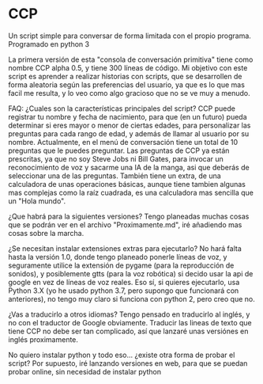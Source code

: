 # CCP
Un script simple para conversar de forma limitada con el propio programa. Programado en python 3

La primera versión de esta "consola de conversación primitiva" tiene como nombre CCP alpha 0.5, y tiene 300 líneas de código.
Mi objetivo con este script es aprender a realizar historias con scripts, que se desarrollen de forma aleatoria según las preferencias del usuario, ya que es lo que mas facil me resulta, y lo veo como algo gracioso que no se ve muy a menudo.

FAQ:
¿Cuales son la características principales del script?
  CCP puede registrar tu nombre y fecha de nacimiento, para que (en un futuro) pueda determinar si eres mayor o menor de ciertas edades,
  para personalizar las preguntas para cada rango de edad, y además de llamar al usuario por su nombre. Actualmente, en el menú de conversación tiene un total de 10 preguntas que le
  puedes preguntar. Las preguntas de CCP ya están prescritas, ya que no soy Steve Jobs ni Bill Gates, para invocar un reconocimiento de
  voz y sacarme una IA de la manga, asi que deberás de seleccionar una de las preguntas. También tiene un extra, de una calculadora de
 unas operaciones básicas, aunque tiene tambien algunas mas complejas como la raíz cuadrada, es una calculadora mas sencilla que un "Hola mundo".

¿Que habrá para la siguientes versiones?
  Tengo planeadas muchas cosas que se podrán ver en el archivo "Proximamente.md", iré añadiendo mas cosas sobre la marcha.

¿Se necesitan instalar extensiones extras para ejecutarlo?
  No hará falta hasta la versión 1.0, donde tengo planeado ponerle líneas de voz, y seguramente utilice la extensión de pygame (para la 
  reproducción de sonidos), y posiblemente gtts (para la voz robótica) si decido usar la api de google en vez de líneas de voz reales.
  Eso sí, si quieres ejecutarlo, usa Python 3.X (yo he usado python 3.7, pero supongo que funcionará con anteriores), no tengo muy claro si
  funciona con python 2, pero creo que no.

¿Vas a traducirlo a otros idiomas?
  Tengo pensado en traducirlo al inglés, y no con el traductor de Google obviamente. Traducir las lineas de texto que tiene CCP no debe ser
  tan complicado, así que lanzaré unas versiónes en inglés proximamente.
  
No quiero instalar python y todo eso... ¿existe otra forma de probar el script?
  Por supuesto, iré lanzando versiones en web, para que se puedan probar online, sin necesidad de instalar python

